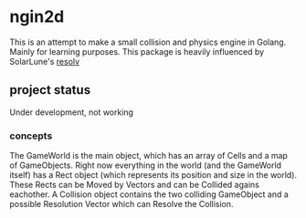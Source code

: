 # ngin2d

This is an attempt to make a small collision and physics engine in Golang. Mainly for learning purposes. This package is heavily influenced by SolarLune's [resolv](https://github.com/SolarLune/resolv)

## project status

Under development, not working

### concepts
The GameWorld is the main object, which has an array of Cells and a map of GameObjects. Right now everything in the world (and the GameWorld itself) has a Rect object (which represents its position and size in the world). These Rects can be Moved by Vectors and can be Collided agains eachother. A Collision object contains the two colliding GameObject and a possible Resolution Vector which can Resolve the Collision.
